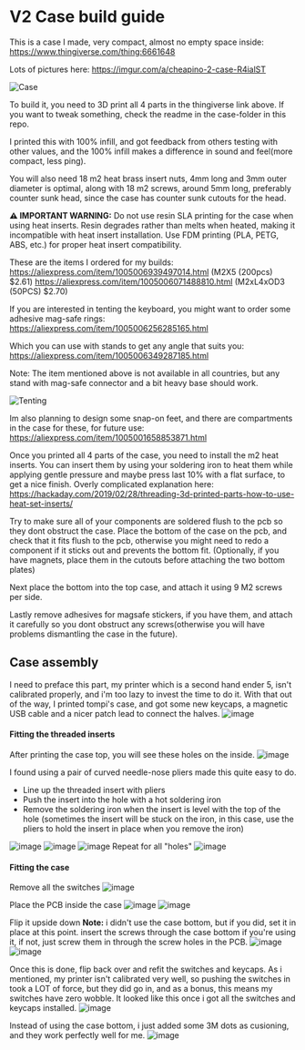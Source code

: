 V2 Case build guide
===================

This is a case I made, very compact, almost no empty space inside:
https://www.thingiverse.com/thing:6661648

Lots of pictures here: https://imgur.com/a/cheapino-2-case-R4ialST

![Case](gallery/cheapino-in-case-2.jpg)

To build it, you need to 3D print all 4 parts in the thingiverse link above.
If you want to tweak something, check the readme in the case-folder in this repo.

I printed this with 100% infill, and got feedback from others testing with other
values, and the 100% infill makes a difference in sound and feel(more compact, less ping).

You will also need 18 m2 heat brass insert nuts, 4mm long and 3mm outer diameter is optimal,
along with 18 m2 screws, around 5mm long, preferably counter sunk head, since the case
has counter sunk cutouts for the head.

**⚠️ IMPORTANT WARNING:** Do not use resin SLA printing for the case when using heat inserts. 
Resin degrades rather than melts when heated, making it incompatible with heat insert installation. 
Use FDM printing (PLA, PETG, ABS, etc.) for proper heat insert compatibility.

These are the items I ordered for my builds:
https://aliexpress.com/item/1005006939497014.html (M2X5 (200pcs) $2.61)
https://aliexpress.com/item/1005006071488810.html (M2xL4xOD3 (50PCS) $2.70)

If you are interested in tenting the keyboard, you might want to order
some adhesive mag-safe rings:
https://aliexpress.com/item/1005006256285165.html

Which you can use with stands to get any angle that suits you:
https://aliexpress.com/item/1005006349287185.html

Note: The item mentioned above is not available in all countries, but any stand with mag-safe connector and a bit heavy base should work.

![Tenting](gallery/case.jpg)

Im also planning to design some snap-on feet, and there are compartments
in the case for these, for future use:
https://aliexpress.com/item/1005001658853871.html

Once you printed all 4 parts of the case, you need to install the m2 heat inserts.
You can insert them by using your soldering iron to heat them while applying gentle
pressure and maybe press last 10% with a flat surface, to get a nice finish.
Overly complicated explanation here:
https://hackaday.com/2019/02/28/threading-3d-printed-parts-how-to-use-heat-set-inserts/

Try to make sure all of your components are soldered flush to the pcb so they dont obstruct the case.
Place the bottom of the case on the pcb, and check that it fits flush to the pcb, otherwise you
might need to redo a component if it sticks out and prevents the bottom fit.
(Optionally, if you have magnets, place them in the cutouts before attaching the two bottom plates)

Next place the bottom into the top case, and attach it using 9 M2 screws per side.

Lastly remove adhesives for magsafe stickers, if you have them, and attach it carefully so you
dont obstruct any screws(otherwise you will have problems dismantling the case in the future).

## Case assembly
I need to preface this part, my printer which is a second hand ender 5, isn't calibrated properly, and i'm too lazy to invest the time to do it.
With that out of the way, I printed tompi's case, and got some new keycaps, a magnetic USB cable and a nicer patch lead to connect the halves.
![image](gallery/case-build/1.png)

#### Fitting the threaded inserts
After printing the case top, you will see these holes on the inside.
![image](gallery/case-build/2.png)

I found using a pair of curved needle-nose pliers made this quite easy to do.
- Line up the threaded insert with pliers
- Push the insert into the hole with a hot soldering iron
- Remove the soldering iron when the insert is level with the top of the hole (sometimes the insert will be stuck on the iron, in this case, use the pliers to hold the insert in place when you remove the iron)

![image](gallery/case-build/3.png)
![image](gallery/case-build/4.png)
![image](gallery/case-build/5.png)
Repeat for all "holes"
![image](gallery/case-build/6.png)

#### Fitting the case
Remove all the switches
![image](gallery/case-build/7.png)

Place the PCB inside the case
![image](gallery/case-build/8.png)
![image](gallery/case-build/9.png)

Flip it upside down
**Note:** i didn't use the case bottom, but if you did, set it in place at this point.
insert the screws through the case bottom if you're using it, if not, just screw them in through the screw holes in the PCB.
![image](gallery/case-build/10.png)
![image](gallery/case-build/11.png)

Once this is done, flip back over and refit the switches and keycaps. As i mentioned, my printer isn't calibrated very well, so pushing the switches in took a LOT of force, but they did go in, and as a bonus, this means my switches have zero wobble.
It looked like this once i got all the switches and keycaps installed.
![image](gallery/case-build/12.png)

Instead of using the case bottom, i just added some 3M dots as cusioning, and they work perfectly well for me.
![image](gallery/case-build/13.png)

